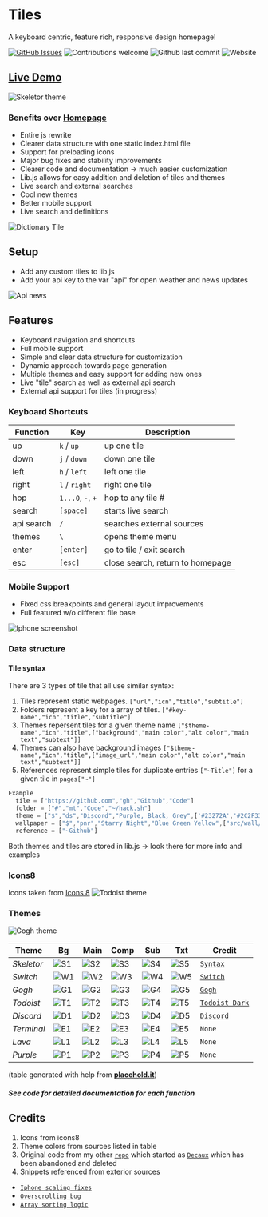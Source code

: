 # Tiles
A keyboard centric, feature rich, responsive design homepage!

[![GitHub Issues](https://img.shields.io/github/issues/boettner-eric/tiles.svg)](https://github.com/boettner-eric/homepage/issues)
![Contributions welcome](https://img.shields.io/badge/contributions-welcome-orange.svg)
![Github last commit](https://img.shields.io/github/last-commit/boettner-eric/tiles.svg)
![Website](https://img.shields.io/website/https/boettner-eric.github.io/Tiles/index.html.svg?down_color=red&down_message=offline&up_color=light%20green&up_message=online)
## [**Live Demo**](https://kishlaya.github.io/Tiles/index.html)

![Skeletor theme](Screenshots/skeletor.png)

### Benefits over **[Homepage](https://github.com/Boettner-eric/Homepage)**

* Entire js rewrite
* Clearer data structure with one static index.html file
* Support for preloading icons
* Major bug fixes and stability improvements
* Clearer code and documentation -> much easier customization
* Lib.js allows for easy addition and deletion of tiles and themes
* Live search and external searches
* Cool new themes
* Better mobile support
* Live search and definitions

![Dictionary Tile](Screenshots/definition.png)

## Setup
* Add any custom tiles to lib.js
* Add your api key to the var "api" for open weather and news updates

![Api news](Screenshots/apis.png)

## Features
* Keyboard navigation and shortcuts
* Full mobile support
* Simple and clear data structure for customization
* Dynamic approach towards page generation
* Multiple themes and easy support for adding new ones
* Live "tile" search as well as external api search
* External api support for tiles (in progress)

### Keyboard Shortcuts

Function | Key | Description
--- | --- | ---
up | `k` / `up` | up one tile
down | `j` / `down` | down one tile
left | `h` / `left` | left one tile
right | `l` / `right` | right one tile
hop | `1...0`, `-`, `+` | hop to any tile #
search | `[space]` | starts live search
api search | `/` | searches external sources
themes | `\` | opens theme menu  
enter | `[enter]` | go to tile / exit search
esc | `[esc]` | close search, return to homepage

### Mobile Support
* Fixed css breakpoints and general layout improvements
* Full featured w/o different file base

![Iphone screenshot](Screenshots/ipx.png)

### Data structure
#### Tile syntax
There are 3 types of tile that all use similar syntax:
1. Tiles represent static webpages. `["url","icn","title","subtitle"]`
2. Folders represent a key for a array of tiles.
`["#key-name","icn","title","subtitle"]`
3. Themes repersent tiles for a given theme name
`["$theme-name","icn","title",["background","main color","alt color","main text","subtext"]]`
4. Themes can also have background images
`["$theme-name","icn","title",["image_url","main color","alt color","main text","subtext"]]`
5. References represent simple tiles for duplicate entries
`["~Title"]` for a given tile in `pages["~"]`

```js
Example
  tile = ["https://github.com","gh","Github","Code"]
  folder = ["#","mt","Code","~/hack.sh"]
  theme = ["$","ds","Discord","Purple, Black, Grey",['#23272A','#2C2F33','#7289DA','#7289DA','#99AAB5']]
  wallpaper = ["$","pnr","Starry Night","Blue Green Yellow",["src/wall/starry.jpg","#007849","#FECE00","#FFFFFF","#FFFFFF"]]
  reference = ["~Github"]
```
Both themes and tiles are stored in lib.js -> look there for more info and examples

### Icons8
Icons taken from [Icons 8](https://icons8.com)
![Todoist theme](Screenshots/todoist.png)
### Themes
![Gogh theme](Screenshots/gogh.png)

Theme | Bg | Main | Comp| Sub | Txt | Credit |
  --- | --- | --- | --- | --- | --- | --- |
*Skeletor* |![S1]|![S2]|![S3]|![S4]|![S5]|[`Syntax`](https://atom.io/themes/skeletor-syntax#color-palette)
*Switch* |![W1]|![W2]|![W3]|![W4]|![W5]|[`Switch`](https://www.nintendo.com/switch/)
*Gogh* |![G1]|![G2]|![G3]|![G4]|![G5]|[`Gogh`](https://colourlex.com/project/van-gogh-starry-night/)
*Todoist* |![T1]|![T2]|![T3]|![T4]|![T5]|[`Todoist Dark`](https://todoist.com)
*Discord* |![D1]|![D2]|![D3]|![D4]|![D5]|[`Discord`](https://discordapp.com/branding)
*Terminal* |![E1]|![E2]|![E3]|![E4]|![E5]|`None`
*Lava* |![L1]|![L2]|![L3]|![L4]|![L5]|`None`
*Purple* |![P1]|![P2]|![P3]|![P4]|![P5]|`None`
(table generated with help from **[placehold.it](https://placehold.it)**)

##### See code for detailed documentation for each function

## Credits
1. Icons from icons8
2. Theme colors from sources listed in table
3. Original code from my other [`repo`](https://github.com/Boettner-eric/Homepage) which started as [`Decaux`](https://github.com/Boettner-eric/Decaux) which has been abandoned and deleted
4. Snippets referenced from exterior sources
  - [`Iphone scaling fixes`](https://stackoverflow.com/questions/6483425/prevent-iphone-from-zooming-in-on-select-in-web-app)
  - [`Overscrolling bug`](https://stackoverflow.com/questions/12046315/prevent-overscrolling-of-web-page)
  - [`Array sorting logic`](https://stackoverflow.com/questions/11499268/sort-two-arrays-the-same-way)

[S1]:https://placehold.it/100x50/2b2836/ffffff/?text=2b2836
[S2]:https://placehold.it/100x50/93b4ff/ffffff/?text=93b4ff
[S3]:https://placehold.it/100x50/bd93f9/ffffff/?text=bd93f9
[S4]:https://placehold.it/100x50/84fba2/2b2836/?text=84fba2
[S5]:https://placehold.it/100x50/ffffff/2b2836/?text=ffffff
[W1]:https://placehold.it/100x50/414548/ffffff/?text=414548
[W2]:https://placehold.it/100x50/ff4554/ffffff/?text=ff4554
[W3]:https://placehold.it/100x50/00c3e3/ffffff/?text=00c3e3
[W4]:https://placehold.it/100x50/ffffff/414548/?text=ffffff
[W5]:https://placehold.it/100x50/ffffff/414548/?text=ffffff
[G1]:https://placehold.it/100x50/0375B4/FFFFFF/?text=0375B4
[G2]:https://placehold.it/100x50/007849/FFFFFF/?text=007849
[G3]:https://placehold.it/100x50/FECE00/FFFFFF/?text=FECE00
[G4]:https://placehold.it/100x50/FFFFFF/0375B4/?text=ffffff
[G5]:https://placehold.it/100x50/FFFFFF/0375B4/?text=ffffff
[T1]:https://placehold.it/100x50/1f1f1f/ffffff/?text=1f1f1f
[T2]:https://placehold.it/100x50/fccf1b/ffffff/?text=fccf1b
[T3]:https://placehold.it/100x50/cd5650/ffffff/?text=cd5650
[T4]:https://placehold.it/100x50/ffffff/1f1f1f/?text=ffffff
[T5]:https://placehold.it/100x50/ffffff/1f1f1f/?text=ffffff
[E1]:https://placehold.it/100x50/282828/33FF33/?text=282828
[E2]:https://placehold.it/100x50/282828/33FF33/?text=282828
[E3]:https://placehold.it/100x50/33FF33/?text=33FF33
[E4]:https://placehold.it/100x50/33FF33/282828/?text=33FF33
[E5]:https://placehold.it/100x50/33FF33/282828/?text=33FF33
[D1]:https://placehold.it/100x50/23272A/99AAB5/?text=23272A
[D2]:https://placehold.it/100x50/2C2F33/99AAB5/?text=2C2F33
[D3]:https://placehold.it/100x50/7289DA/99AAB5/?text=7289DA
[D4]:https://placehold.it/100x50/7289DA/23272A/?text=7289DA
[D5]:https://placehold.it/100x50/99AAB5/23272A/?text=99AAB5
[L1]:https://placehold.it/100x50/000000/99AAB5/?text=000000
[L2]:https://placehold.it/100x50/D32F2F/99AAB5/?text=D32F2F
[L3]:https://placehold.it/100x50/DD4132/99AAB5/?text=DD4132
[L4]:https://placehold.it/100x50/99AAB5/000000/?text=99AAB5
[L5]:https://placehold.it/100x50/99AAB5/000000/?text=99AAB5
[P1]:https://placehold.it/100x50/6B5B95/F0EDE5/?text=6B5B95
[P2]:https://placehold.it/100x50/FF383F/F0EDE5/?text=FF383F
[P3]:https://placehold.it/100x50/223A5E/F0EDE5/?text=223A5E
[P4]:https://placehold.it/100x50/F0EDE5/6B5B95/?text=F0EDE5
[P5]:https://placehold.it/100x50/F0EDE5/6B5B95/?text=F0EDE5
